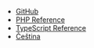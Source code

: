 * [GitHub](https://github.com/kogli/marketplace)
* [PHP Reference](https://kogli.github.io/marketplace/reference_docs/php/)
* [TypeScript Reference](https://kogli.github.io/marketplace/reference_docs/ts/)
* [Čeština](cs/README.md)